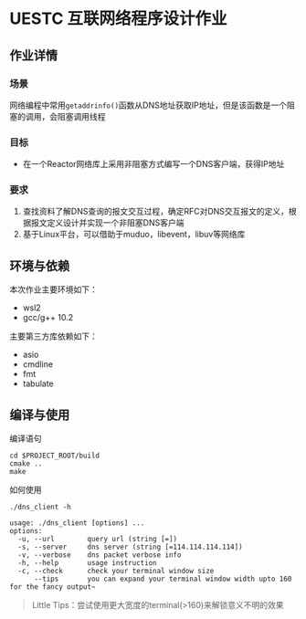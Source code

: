 # UESTC 互联网络程序设计作业

## 作业详情

### 场景

网络编程中常用`getaddrinfo()`函数从DNS地址获取IP地址，但是该函数是一个阻塞的调用，会阻塞调用线程

### 目标

* 在一个Reactor网络库上采用非阻塞方式编写一个DNS客户端，获得IP地址

### 要求

1. 查找资料了解DNS查询的报文交互过程，确定RFC对DNS交互报文的定义，根据报文定义设计并实现一个非阻塞DNS客户端
2. 基于Linux平台，可以借助于muduo，libevent，libuv等网络库

## 环境与依赖

本次作业主要环境如下：

* wsl2
* gcc/g++ 10.2

主要第三方库依赖如下：

* asio
* cmdline
* fmt
* tabulate

## 编译与使用

编译语句

```shell
cd $PROJECT_ROOT/build
cmake ..
make
```

如何使用

```shell
./dns_client -h

usage: ./dns_client [options] ...
options:
  -u, --url        query url (string [=])
  -s, --server     dns server (string [=114.114.114.114])
  -v, --verbose    dns packet verbose info
  -h, --help       usage instruction
  -c, --check      check your terminal window size
      --tips       you can expand your terminal window width upto 160 for the fancy output~
```

> Little Tips：尝试使用更大宽度的terminal(>160)来解锁意义不明的效果
